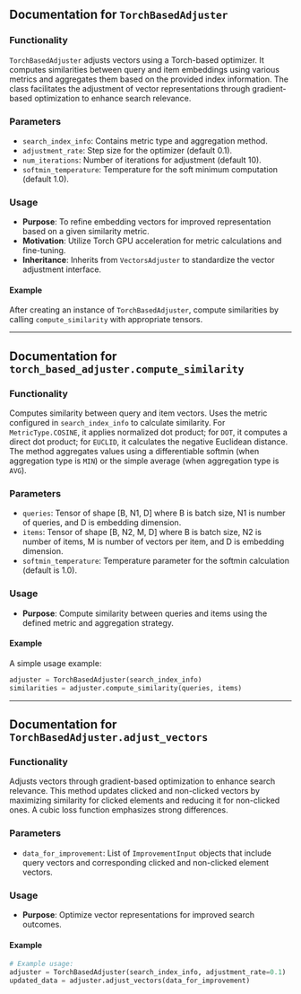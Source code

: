 ## Documentation for `TorchBasedAdjuster`

### Functionality
`TorchBasedAdjuster` adjusts vectors using a Torch-based optimizer. It computes similarities between query and item embeddings using various metrics and aggregates them based on the provided index information. The class facilitates the adjustment of vector representations through gradient-based optimization to enhance search relevance.

### Parameters
- `search_index_info`: Contains metric type and aggregation method.
- `adjustment_rate`: Step size for the optimizer (default 0.1).
- `num_iterations`: Number of iterations for adjustment (default 10).
- `softmin_temperature`: Temperature for the soft minimum computation (default 1.0).

### Usage
- **Purpose**: To refine embedding vectors for improved representation based on a given similarity metric.
- **Motivation**: Utilize Torch GPU acceleration for metric calculations and fine-tuning.
- **Inheritance**: Inherits from `VectorsAdjuster` to standardize the vector adjustment interface.

#### Example
After creating an instance of `TorchBasedAdjuster`, compute similarities by calling `compute_similarity` with appropriate tensors.

---

## Documentation for `torch_based_adjuster.compute_similarity`

### Functionality
Computes similarity between query and item vectors. Uses the metric configured in `search_index_info` to calculate similarity. For `MetricType.COSINE`, it applies normalized dot product; for `DOT`, it computes a direct dot product; for `EUCLID`, it calculates the negative Euclidean distance. The method aggregates values using a differentiable softmin (when aggregation type is `MIN`) or the simple average (when aggregation type is `AVG`).

### Parameters
- `queries`: Tensor of shape [B, N1, D] where B is batch size, N1 is number of queries, and D is embedding dimension.
- `items`: Tensor of shape [B, N2, M, D] where B is batch size, N2 is number of items, M is number of vectors per item, and D is embedding dimension.
- `softmin_temperature`: Temperature parameter for the softmin calculation (default is 1.0).

### Usage
- **Purpose**: Compute similarity between queries and items using the defined metric and aggregation strategy.

#### Example
A simple usage example:

```python
adjuster = TorchBasedAdjuster(search_index_info)
similarities = adjuster.compute_similarity(queries, items)
```

---

## Documentation for `TorchBasedAdjuster.adjust_vectors`

### Functionality
Adjusts vectors through gradient-based optimization to enhance search relevance. This method updates clicked and non-clicked vectors by maximizing similarity for clicked elements and reducing it for non-clicked ones. A cubic loss function emphasizes strong differences.

### Parameters
- `data_for_improvement`: List of `ImprovementInput` objects that include query vectors and corresponding clicked and non-clicked element vectors.

### Usage
- **Purpose**: Optimize vector representations for improved search outcomes.

#### Example
```python
# Example usage:
adjuster = TorchBasedAdjuster(search_index_info, adjustment_rate=0.1)
updated_data = adjuster.adjust_vectors(data_for_improvement)
```